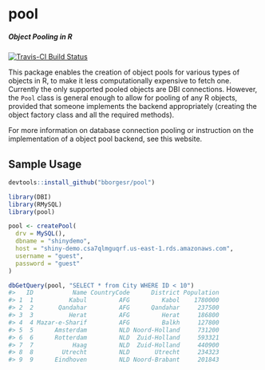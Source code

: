 pool
======

##### *Object Pooling in R*

[![Travis-CI Build Status](https://travis-ci.org/bborgesr/pool.svg?branch=master)](https://travis-ci.org/bborgesr/pool)

This package enables the creation of object pools for various types of objects in R, to make it less computationally expensive to fetch one. Currently the only supported pooled objects are DBI connections. However, the `Pool` class is general enough to allow for pooling of any R objects, provided that someone implements the backend appropriately (creating the object factory class and all the required methods).

For more information on database connection pooling or instruction on the implementation of a object pool backend, see this website.

## Sample Usage

```r
devtools::install_github("bborgesr/pool")

library(DBI)
library(RMySQL)
library(pool)

pool <- createPool(
  drv = MySQL(), 
  dbname = "shinydemo",
  host = "shiny-demo.csa7qlmguqrf.us-east-1.rds.amazonaws.com",
  username = "guest",
  password = "guest"
)

dbGetQuery(pool, "SELECT * from City WHERE ID < 10")
#>   ID           Name CountryCode      District Population
#> 1  1          Kabul         AFG         Kabol    1780000
#> 2  2       Qandahar         AFG      Qandahar     237500
#> 3  3          Herat         AFG         Herat     186800
#> 4  4 Mazar-e-Sharif         AFG         Balkh     127800
#> 5  5      Amsterdam         NLD Noord-Holland     731200
#> 6  6      Rotterdam         NLD  Zuid-Holland     593321
#> 7  7           Haag         NLD  Zuid-Holland     440900
#> 8  8        Utrecht         NLD       Utrecht     234323
#> 9  9      Eindhoven         NLD Noord-Brabant     201843
```
